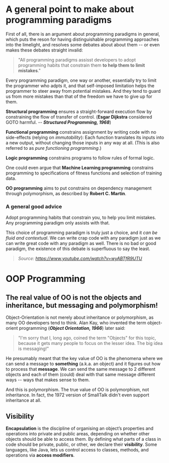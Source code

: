 # A general point to make about programming paradigms

First of all, there is an argument about programming paradigms in general, which puts the reson for having distinguishable programming approaches into the limelight, and resolves some debates about about them -- or even makes these debates straight invalid:
> "All programming paradigms assisst developers to adopt programming habits that constrain them **to help them to limit mistakes**."

Every programming paradigm, one way or another, essentially try to limit the programmer who adpts it, and that self-imposed limitation helps the programmer to steer away from potential mistakes.
And they tend to guard us from more mistakes than that of the freedom we have to give up for them.

**Structural programming** ensures a straight-forward execution flow by constraining the flow of transfer of control. (**Esgar Dijkstra** considered GOTO harmful. --  ***Structured Programming, 1968***)

**Functional programming** constrains assignment by writing code with no side-effects (relying on *immutability*): Each function translates its inputs into a new output, without changing those inputs in any way at all. (This is also referred to as *pure functioning programming*.)

**Logic programming** constrains programs to follow rules of formal logic.

One could even argue that **Machine Learning programming** constrains programming to specifications of fitness functions and selection of training data.

**OO programming** aims to put constrains on dependency management through polymorphism, as described by **Robert C. Martin**.

### A general good advice
Adopt programming habits that constrain you, to help you limit mistakes. Any programming paradigm only assists with that.

This choice of programming paradigm is truly just a choice, and it *can be fluid and contextual*. We can write crap code with any paradigm just as we can write great code with any paradigm as well. There is no bad or good paradigm, the existence of this debate is superfluous to say the least.

> *Source: https://www.youtube.com/watch?v=wyABTfR9UTU*

# OOP Programming

## The real value of OO is not the objects and inheritance, but messaging and polymorphism!
Object-Orientation is not merely about inheritance or polymorphism, as many OO developers tend to think. Alan Kay, who invented the term object-orient programming (***Object Orientation, 1966***) later said:
> "I'm sorry that I, long ago, coined the term "Objects" for this topic, because it gets many people to focus on the lesser idea. The big idea is messaging!"

He presumably meant that the key value of OO is the phenomena where we can send a message to **something** (a.k.a. an object) and it figures out how to process that **message**.
We can send the same message to 2 different objects and each of them (could) deal with that same message different ways -- ways that makes sense to them.

And this is polymorphism. The true value of OO is polymorphism, not inheritance.
In fact, the 1972 version of SmallTalk didn't even support inheritance at all.

## Visibility
**Encapsulation** is the discipline of organising an object’s properties and operations into private and public areas, depending on whether other objects should be able to access them. By defining what parts of a class in code should be private, public, or other, we declare their **visibility**.
Some languages, like Java, lets us control access to classes, methods, and operations via **access modifiers**.